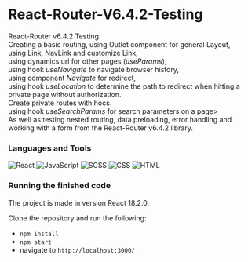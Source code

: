 # React-Router-V6.4.2-Testing
React-Router v6.4.2 Testing.  
Creating a basic routing, using Outlet component for general Layout,  
using Link, NavLink and customize Link,  
using dynamics url for other pages (*useParams*),  
using hook *useNavigate* to navigate browser history,  
using component *Navigate* for redirect,  
using hook *useLocation* to determine the path to redirect when hitting a private page without authorization.  
Create private routes with hocs.  
using hook *useSearchParams* for search parameters on a page>  
As well as testing nested routing, data preloading, error handling and working with a form from the React-Router v6.4.2 library.  



### Languages and Tools
![React](https://img.shields.io/badge/-React-4d4d4d?style=for-the-badge&logo=React&logoColor=00d8ff)
![JavaScript](https://img.shields.io/badge/-JavaScript-4d4d4d?style=for-the-badge&logo=JavaScript&logoColor=f7dc1c)
![SCSS](https://img.shields.io/badge/-SCSS-4d4d4d?style=for-the-badge&logo=Sass&logoColor=be608b)
![CSS](https://img.shields.io/badge/-CSS-4d4d4d?style=for-the-badge&logo=CSS3&logoColor=264de4)
![HTML](https://img.shields.io/badge/-HTML-4d4d4d?style=for-the-badge&logo=HTML5&logoColor=e44d26)  

### Running the finished code
The project is made in version React 18.2.0.

Clone the repository and run the following:
* `npm install`
* `npm start`
* navigate to `http://localhost:3000/`
